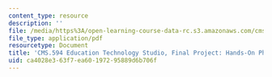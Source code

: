 ```yaml
---
content_type: resource
description: ''
file: /media/https%3A/open-learning-course-data-rc.s3.amazonaws.com/cms-594-education-technology-studio-spring-2019/ca4028e363f7ea60197295889d6b706f_MITCMS_594S19_final_lab.pdf
file_type: application/pdf
resourcetype: Document
title: 'CMS.594 Education Technology Studio, Final Project: Hands-On Physics'
uid: ca4028e3-63f7-ea60-1972-95889d6b706f
---
```

